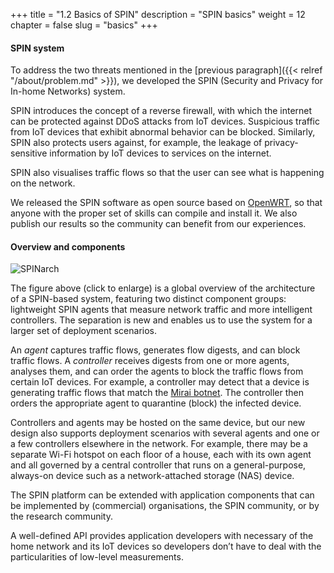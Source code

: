 +++
title = "1.2 Basics of SPIN"
description = "SPIN basics"
weight = 12
chapter = false
slug = "basics"
+++

#### SPIN system
To address the two threats mentioned in the [previous paragraph]({{< relref "/about/problem.md" >}}), we developed the SPIN (Security and Privacy for In-home Networks) system. 

SPIN introduces the concept of a reverse firewall, with which the internet can be protected against DDoS attacks from IoT devices. Suspicious traffic from IoT devices that exhibit abnormal behavior can be blocked. Similarly, SPIN also protects users against, for example, the leakage of privacy-sensitive information by IoT devices to services on the internet.

SPIN also visualises traffic flows so that the user can see what is happening on the network.

We released the SPIN software as open source based on [OpenWRT](https://openwrt.org/ "OpenWRT website"), so that anyone with the proper set of skills can compile and install it. We also publish our results so the community can benefit from our experiences.

#### Overview and components

![SPINarch](/images/SPIN_Architecture.png?width=20pc&classes=shadow "SPIN architecture")

The figure above (click to enlarge) is a global overview of the architecture of a SPIN-based system, featuring two distinct component groups: lightweight SPIN agents that measure network traffic and more intelligent controllers. The separation is new and enables us to use the system for a larger set of deployment scenarios.

An *agent* captures traffic flows, generates flow digests, and can block traffic flows. A *controller* receives digests from one or more agents, analyses them, and can order the agents to block the traffic flows from certain IoT devices. For example, a controller may detect that a device is generating traffic flows that match the [Mirai botnet](https://en.wikipedia.org/wiki/Mirai_(malware)). The controller then orders the appropriate agent to quarantine (block) the infected device. 

Controllers and agents may be hosted on the same device, but our new design also supports deployment scenarios with several agents and one or a few controllers elsewhere in the network. For example, there may be a separate Wi-Fi hotspot on each floor of a house, each with its own agent and all governed by a central controller that runs on a general-purpose, always-on device such as a network-attached storage (NAS) device.

The SPIN platform can be extended with application components that can be implemented by (commercial) organisations, the SPIN community, or by the research community.

A well-defined API provides application developers with necessary of the home network and its IoT devices so developers don’t have to deal with the particularities of low-level measurements. 